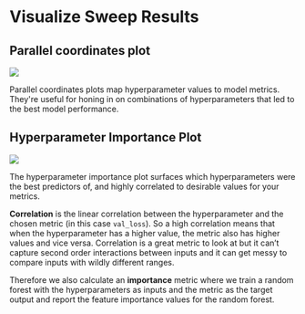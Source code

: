 # Visualize Sweep Results

## Parallel coordinates plot

![](https://paper-attachments.dropbox.com/s_194708415DEC35F74A7691FF6810D3B14703D1EFE1672ED29000BA98171242A5_1578695138341_image.png)

Parallel coordinates plots map hyperparameter values to model metrics. They're useful for honing in on combinations of hyperparameters that led to the best model performance.

## Hyperparameter Importance Plot

![](https://paper-attachments.dropbox.com/s_194708415DEC35F74A7691FF6810D3B14703D1EFE1672ED29000BA98171242A5_1578695757573_image.png)

The hyperparameter importance plot surfaces which hyperparameters were the best predictors of, and highly correlated to desirable values for your metrics.

**Correlation** is the linear correlation between the hyperparameter and the chosen metric \(in this case `val_loss`\). So a high correlation means that when the hyperparameter has a higher value, the metric also has higher values and vice versa. Correlation is a great metric to look at but it can’t capture second order interactions between inputs and it can get messy to compare inputs with wildly different ranges.

Therefore we also calculate an **importance** metric where we train a random forest with the hyperparameters as inputs and the metric as the target output and report the feature importance values for the random forest.

